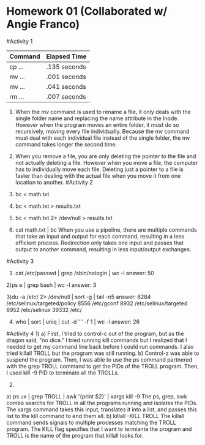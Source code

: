 Homework 01 (Collaborated w/ Angie Franco)
===========
#Activity 1

| Command                             | Elapsed Time  |
|-------------------------------------|---------------|
| cp ...                              | .135 seconds     |
| mv ...                              | .001 seconds     |
| mv ...                              | .041 seconds     |
| rm ...                              | .007 seconds     |

1) When the mv command is used to rename a file, it only deals with the single folder name and replacing the name attribute in the Inode. However when the program moves an entire folder, it must do so recursively, moving every file individually. Because the mv command must deal with each individual file instead of the single folder, the mv command takes longer the second time.

2) When you remove a file, you are only deleting the pointer to the file and not actually deleting a file. However when you move a file, the computer has to individually move each file. Deleting just a pointer to a file is faster than dealing with the actual file when you move it from one location to another.
#Activity 2
1) bc < math.txt
2) bc < math.txt > results.txt
3) bc < math.txt 2> /dev/null > results.txt
4) cat math.txt | bc 
When you use a pipeline, there are multiple commands that take an input and output for each command, resulting in a less efficient process. Redirection only takes one input and passes that output to another command, resulting in less input/output exchanges.

#Activity 3
1) cat /etc/passwd | grep /sbin/nologin | wc -l
answer: 50

2)ps e | grep bash | wc -l
answer: 3

3)du -a /etc/ 2> /dev/null | sort -g | tail -n5
answer: 
8284	/etc/selinux/targeted/policy
8556	/etc/gconf
8932	/etc/selinux/targeted
8952	/etc/selinux
39332	/etc/


4) who | sort | uniq | cut -d ' ' -f 1 | wc -l
answer: 26

#Activity 4
1)
a) First, I tried to control-c out of the program, but as the dragon said, "no dice." I tried running kill commands but I realized that I needed to get my command line back before I could run commands. I also tried killall TROLL but the program was still running.
b) Control-z was able to suspend the program. Then, I was able to use the ps command partnered with the grep TROLL command to get the PIDs of the TROLL program. Then, I used kill -9 PID to terminate all the TROLLs.

2) 
a) ps ux | grep TROLL | awk '{print $2}' | xargs kill -9 
The ps, grep, awk combo searchs for TROLL in all the programs running and isolates the PIDs. The xargs command takes this input, translates it into a list, and passes this list to the kill command to end them all.
b) killall -KILL TROLL 
The killall command sends signals to multiple processes matching the TROLL program. The KILL flag specifies that I want to termiante the program and TROLL is the name of the program that killall looks for.
